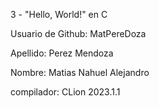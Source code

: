 3 - "Hello, World!" en C

Usuario de Github: MatPereDoza

Apellido: Perez Mendoza

Nombre: Matias Nahuel Alejandro 

compilador: CLion 2023.1.1  
